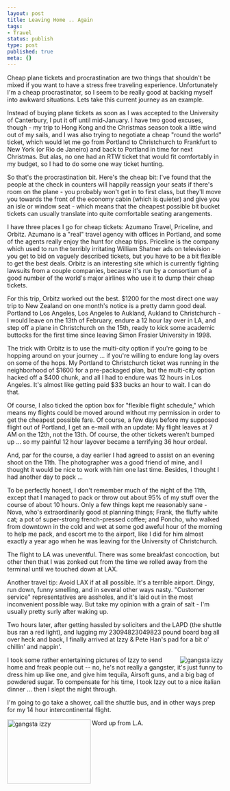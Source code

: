 ```yaml
---
layout: post
title: Leaving Home .. Again
tags:
- Travel
status: publish
type: post
published: true
meta: {}
---
```

<p class="entry-body">Cheap plane tickets and procrastination are two things that shouldn't be mixed if you want to have a stress free traveling experience. Unfortunately I'm a cheap procrastinator, so I seem to be really good at backing myself into awkward situations.  Lets take this current journey as an example.</p>
Instead of buying plane tickets as soon as I was accepted to the University of Canterbury, I put it off until mid-January.  I have two good excuses, though - my trip to Hong Kong and the Christmas season took a little wind out of my sails, and I was also trying to negotiate a cheap "round the world" ticket, which would let me go from Portland to Christchurch to Frankfurt to New York (or Rio de Janeiro) and back to Portland in time for next Christmas.  But alas, no one had an RTW ticket that would fit comfortably in my budget, so I had to do some one way ticket hunting.

So that's the procrastination bit.  Here's the cheap bit:  I've found that the people at the check in counters will happily reassign your seats if there's room on the plane - you probably won't get in to first class, but they'll move you towards the front of the economy cabin (which is quieter) and give you an isle or window seat - which means that the cheapest possible bit bucket tickets can usually translate into quite comfortable seating arangements.

I have three places I go for cheap tickets:  Azumano Travel, Priceline, and Orbitz.  Azumano is a "real" travel agency with offices in Portland, and some of the agents really enjoy the hunt for cheap trips.  Priceline is the company which used to run the terribly irritating William Shatner ads on television - you get to bid on vaguely described tickets, but you have to be a bit flexible to get the best deals.  Orbitz is an interesting site which is currently fighting lawsuits from a couple companies, because it's run by a consortium of a good number of the world's major airlines who use it to dump their cheap tickets.

For this trip, Orbitz worked out the best.  $1200 for the most direct one way trip to New Zealand on one month's notice is a pretty damn good deal. Portland to Los Angeles, Los Angeles to Aukland, Aukland to Christchurch - I would leave on the 13th of February, endure a 12 hour lay over in LA, and step off a plane in Christchurch on the 15th, ready to kick some academic buttocks for the first time since leaving Simon Frasier University in 1998.

The trick with Orbitz is to use the multi-city option if you're going to be hopping around on your journey ... if you're willing to endure long lay overs on some of the hops.  My Portland to Christchurch ticket was running in the neighborhood of $1600 for a pre-packaged plan, but the multi-city option hacked off a $400 chunk, and all I had to endure was 12 hours in Los Angeles.  It's almost like getting paid $33 bucks an hour to wait.  I can do that.

Of course, I also ticked the option box for "flexible flight schedule," which means my flights could be moved around without my permission in order to get the cheapest possible fare.  Of course, a few days before my supposed flight out of Portland, I get an e-mail with an update:  My flight leaves at 7 AM on the 12th, not the 13th.  Of course, the other tickets weren't bumped up ... so my painful 12 hour layover became a terrifying 36 hour ordeal.

And, par for the course, a day earlier I had agreed to assist on an evening shoot on the 11th.  The photographer was a good friend of mine, and I thought it would be nice to work with him one last time.  Besides, I thought I had another day to pack ...

To be perfectly honest, I don't remember much of the night of the 11th, except that I managed to pack or throw out about 95% of my stuff over the course of about 10 hours.  Only a few things kept me reasonably sane - Nova, who's extraordinarily good at planning things; Frank, the fluffy white cat;  a pot of super-strong french-pressed coffee; and Poncho, who walked from downtown in the cold and wet at some god aweful hour of the morning to help me pack, and escort me to the airport, like I did for him almost exactly a year ago when he was leaving for the University of Christchurch.

The flight to LA was uneventful.  There was some breakfast concoction, but other then that I was zonked out from the time we rolled away from the terminal until we touched down at LAX.

Another travel tip:  Avoid LAX if at all possible.  It's a terrible airport.  Dingy, run down, funny smelling, and in several other ways nasty. "Customer service" representatives are assholes, and it's laid out in the most inconvenient possible way.  But take my opinion with a grain of salt - I'm usually pretty surly after waking up.

Two hours later, after getting hassled by soliciters and the LAPD (the shuttle bus ran a red light), and lugging my 23094823049823 pound board bag all over heck and back, I finally arrived at Izzy &amp; Pete Han's pad for a bit o' chillin' and nappin'.

<a href="http://www.peat.org/images/big-gangsta-izzy.jpg" title="gangsta"><img src="http://www.peat.org/images/gangsta-izzy.jpg" alt="gangsta izzy" align="right" border="0" /></a> I took some rather entertaining pictures of Izzy to send home and freak people out -- no, he's not really a gangster, it's just funny to dress him up like one, and give him tequila, Airsoft guns, and a big bag of powdered sugar. To compensate for his time, I took Izzy out to a nice italian dinner ... then I slept the night through.

I'm going to go take a shower, call the shuttle bus, and in other ways prep for my 14 hour intercontinental flight.

Word up from L.A. <a href="http://www.peat.org/images/big-gangsta-izzy-two.jpg" title="gangsta"><img src="http://www.peat.org/images/gangsta-izzy-two.jpg" alt="gangsta izzy" align="left" border="0" height="150" width="195" /></a>
